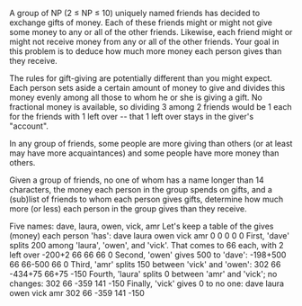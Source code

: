 A group of NP (2 ≤ NP ≤ 10) uniquely named friends has decided to exchange gifts of 
money. Each of these friends might or might not give some money to any or all of the 
other friends. Likewise, each friend might or might not receive money from any or all 
of the other friends. Your goal in this problem is to deduce how much more money each 
person gives than they receive.

The rules for gift-giving are potentially different than you might expect. Each person 
sets aside a certain amount of money to give and divides this money evenly among all those 
to whom he or she is giving a gift. No fractional money is available, so dividing 3 among 
2 friends would be 1 each for the friends with 1 left over -- that 1 left over stays in 
the giver's "account".

In any group of friends, some people are more giving than others (or at least may have more 
acquaintances) and some people have more money than others.

Given a group of friends, no one of whom has a name longer than 14 characters, the money 
each person in the group spends on gifts, and a (sub)list of friends to whom each person 
gives gifts, determine how much more (or less) each person in the group gives than they receive.

Five names: dave, laura, owen, vick, amr Let's keep a table of the gives (money) each person 'has':
dave	laura	owen	vick	amr
0	0	0	0	0
First, 'dave' splits 200 among 'laura', 'owen', and 'vick'. That comes to 66 each, with 2 left over
-200+2	66	66	66	0
Second, 'owen' gives 500 to 'dave':
-198+500	66	66-500	66	0
Third, 'amr' splits 150 between 'vick' and 'owen':
302	66	-434+75	66+75	-150
Fourth, 'laura' splits 0 between 'amr' and 'vick'; no changes:
302	66	-359	141	-150
Finally, 'vick' gives 0 to no one:
dave	laura	owen	vick	amr
302	66	-359	141	-150